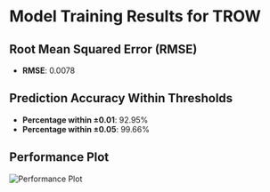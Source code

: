 # Model Training Results for TROW

## Root Mean Squared Error (RMSE)
- **RMSE**: 0.0078

## Prediction Accuracy Within Thresholds
- **Percentage within ±0.01**: 92.95%
- **Percentage within ±0.05**: 99.66%

## Performance Plot
![Performance Plot](../imgs/TROW.png)
